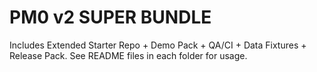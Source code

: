 # PM0 v2 SUPER BUNDLE

Includes Extended Starter Repo + Demo Pack + QA/CI + Data Fixtures + Release Pack.
See README files in each folder for usage.
